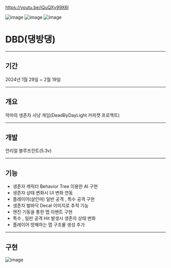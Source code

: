 https://youtu.be/iQuQXy99X6I

![image](https://github.com/Squid5O/DBD3_2/assets/101494070/1a214546-d0ad-41ff-ad30-62fb83369487)
![image](https://github.com/Squid5O/DBD3_2/assets/101494070/aeed13e4-e146-4618-a68d-77f2525fb32e)
![image](https://github.com/Squid5O/DBD3_2/assets/101494070/1f32a080-8b7b-4714-9eeb-61692682c0cf)

# DBD(댕방댕)
-------------------
## 기간
2024년 1월 29일 ~ 2월 19일

-------------------
## 개요
악마의 생존자 사냥 게임(DeadByDayLight 카피캣 프로젝트)

-------------------
## 개발
언리얼 블루프린트(5.3v)

-------------------
## 기능
- 생존자 캐릭터 Behavior Tree 이용한 AI 구현
- 생존자 상태 변화시 UI 변화 연동
- 플레이어(살인마) 일반 공격 , 특수 공격 구현
- 생존자 발바닥 Decal 이미지로 추적 기능
- 엔진 기동을 통한 맵 이벤트 구현
- 특수 , 일반 공격 Hit 발생시 생존자 상태 변화
- 플레이어 방해하는 맵 구조물 생성 추가

---------------------
## 구현 
![image](https://github.com/Squid5O/DBD3_2/assets/101494070/9f963df4-c112-4ab9-96bd-db1e68d91b49)
